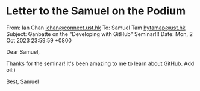 
# Letter to the Samuel on the Podium

From: Ian Chan <ichan@connect.ust.hk>
To: Samuel Tam <hytamap@ust.hk>
Subject: Ganbatte on the "Developing with GitHub" Seminar!!!
Date: Mon, 2 Oct 2023 23:59:59 +0800


Dear Samuel,

Thanks for the seminar! It's been amazing to me to learn about GitHub. Add oil:)

Best,
Samuel
